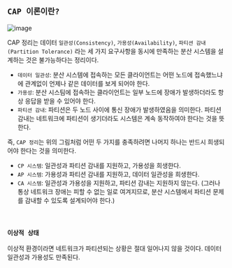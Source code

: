 ## `CAP 이론이란?`

![image](https://github.com/wjdrbs96/Today-I-Learn/assets/45676906/58ac2c32-09cd-4c4b-ad69-cba5b0b966d7)

CAP 정리는 데이터 `일관성(Consistency)`, `가용성(Availability)`, `파티션 감내(Partition Tolerance)` 라는 세 가지 요구사항을 동시에 만족하는 분산 시스템을 설계하는 것은 불가능하다는 정리이다.

- `데이터 일관성`: 분산 시스템에 접속하는 모든 클라이언트는 어떤 노드에 접속했느냐에 관계없이 언제나 같은 데이터를 보게 되어야 한다.
- `가용성`: 분산 시스팀에 접속하는 클라이언트는 일부 노드에 장애가 발생하더라도 항상 응답을 받을 수 있어야 한다.
- `파티션 감내`: 파티션은 두 노드 사이에 통신 장애가 발생하였음을 의미한다. 파티션 감내는 네트워크에 파티션이 생기더라도 시스템은 계속 동작하여야 한다는 것을 뜻한다.

즉, `CAP 정리`는 위의 그림처럼 어떤 두 가지를 충족하려면 나머지 하나는 반드시 희생되어야 한다는 것을 의미한다.

- `CP 시스템`: 일관성과 파티션 감내를 지원하고, 가용성을 희생한다.
- `AP 시스템`: 가용성과 파티션 감내를 지원하고, 데이터 일관성을 희생한다.
- `CA 시스템`: 일관성과 가용성을 지원하고, 파티션 감내는 지원하지 않는다. (그러나 통상 네트워크 장애는 피할 수 없는 일로 여겨지므로, 분산 시스템에서 파티션 문제를 감내할 수 있도록 설계되어야 한다.)

<br>

### `이상적 상태`

이상적 환경이라면 네트워크가 파티션되는 상황은 절대 일어나지 않을 것이다. 데이터 일관성과 가용성도 만족된다.